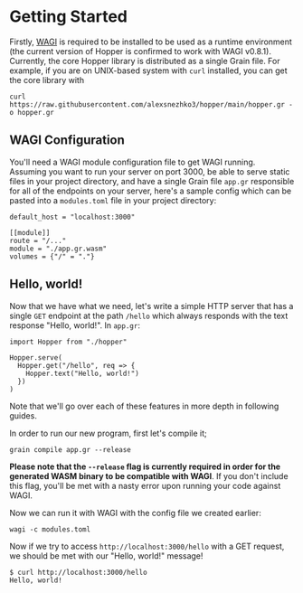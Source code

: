 # Getting Started
Firstly, [WAGI](https://github.com/deislabs/wagi) is required to be installed to be used as a runtime environment (the current version of Hopper is confirmed to work with WAGI v0.8.1). Currently, the core Hopper library is distributed as a single Grain file. For example, if you are on UNIX-based system with `curl` installed, you can get the core library with
```
curl https://raw.githubusercontent.com/alexsnezhko3/hopper/main/hopper.gr -o hopper.gr
```

## WAGI Configuration
You'll need a WAGI module configuration file to get WAGI running. Assuming you want to run your server on port 3000, be able to serve static files in your project directory, and have a single Grain file `app.gr` responsible for all of the endpoints on your server, here's a sample config which can be pasted into a `modules.toml` file in your project directory:
```
default_host = "localhost:3000"

[[module]]
route = "/..."
module = "./app.gr.wasm"
volumes = {"/" = "."}
```

## Hello, world!
Now that we have what we need, let's write a simple HTTP server that has a single `GET` endpoint at the path `/hello` which always responds with the text response "Hello, world!". In `app.gr`:
```
import Hopper from "./hopper"

Hopper.serve(
  Hopper.get("/hello", req => {
    Hopper.text("Hello, world!")
  })
)
```
Note that we'll go over each of these features in more depth in following guides.

In order to run our new program, first let's compile it;
```
grain compile app.gr --release
```
**Please note that the `--release` flag is currently required in order for the generated WASM binary to be compatible with WAGI**. If you don't include this flag, you'll be met with a nasty error upon running your code against WAGI.

Now we can run it with WAGI with the config file we created earlier:
```
wagi -c modules.toml
```

Now if we try to access `http://localhost:3000/hello` with a GET request, we should be met with our "Hello, world!" message!
```
$ curl http://localhost:3000/hello
Hello, world!
```
